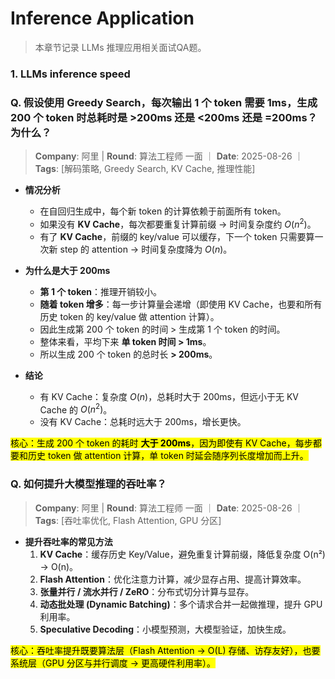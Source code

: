 # Inference Application
> 本章节记录 LLMs 推理应用相关面试QA题。

### 1. LLMs inference speed

### Q. 假设使用 Greedy Search，每次输出 1 个 token 需要 1ms，生成 200 个 token 时总耗时是 >200ms 还是 <200ms 还是 =200ms？为什么？
> **Company**: 阿里 | **Round**: 算法工程师 一面 ｜ **Date**: 2025-08-26 ｜ **Tags**: [解码策略, Greedy Search, KV Cache, 推理性能]

- **情况分析**  
  - 在自回归生成中，每个新 token 的计算依赖于前面所有 token。  
  - 如果没有 **KV Cache**，每次都要重复计算前缀 → 时间复杂度约 $O(n^2)$。  
  - 有了 **KV Cache**，前缀的 key/value 可以缓存，下一个 token 只需要算一次新 step 的 attention → 时间复杂度降为 $O(n)$。  

- **为什么是大于 200ms**  
  - **第 1 个 token**：推理开销较小。  
  - **随着 token 增多**：每一步计算量会递增（即使用 KV Cache，也要和所有历史 token 的 key/value 做 attention 计算）。  
  - 因此生成第 200 个 token 的时间 > 生成第 1 个 token 的时间。  
  - 整体来看，平均下来 **单 token 时间 > 1ms**。  
  - 所以生成 200 个 token 的总时长 **> 200ms**。  

- **结论**  
  - 有 KV Cache：复杂度 $O(n)$，总耗时大于 200ms，但远小于无 KV Cache 的 $O(n^2)$。  
  - 没有 KV Cache：总耗时远大于 200ms，增长更快。  

<mark>核心：生成 200 个 token 的耗时 **大于 200ms**，因为即使有 KV Cache，每步都要和历史 token 做 attention 计算，单 token 时延会随序列长度增加而上升。</mark>


### Q. 如何提升大模型推理的吞吐率？
> **Company**: 阿里 | **Round**: 算法工程师 一面 ｜ **Date**: 2025-08-26 ｜ **Tags**: [吞吐率优化, Flash Attention, GPU 分区]

- **提升吞吐率的常见方法**  
  1. **KV Cache**：缓存历史 Key/Value，避免重复计算前缀，降低复杂度 O(n²) → O(n)。  
  2. **Flash Attention**：优化注意力计算，减少显存占用、提高计算效率。  
  3. **张量并行 / 流水并行 / ZeRO**：分布式切分计算与显存。  
  4. **动态批处理 (Dynamic Batching)**：多个请求合并一起做推理，提升 GPU 利用率。  
  5. **Speculative Decoding**：小模型预测，大模型验证，加快生成。  
   


<mark>核心：吞吐率提升既要算法层（Flash Attention → O(L) 存储、访存友好），也要系统层（GPU 分区与并行调度 → 更高硬件利用率）。</mark>